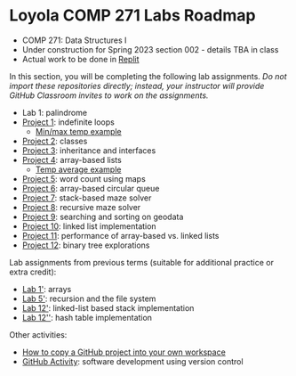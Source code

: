 # Loyola COMP 271 Labs Roadmap

- COMP 271: Data Structures I
- Under construction for Spring 2023 section 002 - details TBA in class
- Actual work to be done in [Replit](https://replit.com/team/luc-comp-271-002-s23)

In this section, you will be completing the following lab assignments.
*Do not import these repositories directly; instead, your instructor will provide GitHub Classroom invites to work on the assignments.*

- Lab 1: palindrome
- [Project 1](https://github.com/LoyolaChicagoCode/cs2-project1): indefinite loops
  - [Min/max temp example](https://github.com/loyolachicagocode/cs2-minmaxtemp-java)
- [Project 2](https://github.com/LoyolaChicagoCode/cs2-project2-classes-java): classes
- [Project 3](https://github.com/LoyolaChicagoCode/cs2-project3-inheritance-java): inheritance and interfaces
- [Project 4](https://github.com/LoyolaChicagoCode/cs2-project4-arraylists-java): array-based lists
  - [Temp average example](https://github.com/loyolachicagocode/cs2-tempaverage-java)
- [Project 5](https://github.com/LoyolaChicagoCode/cs2-project5-wordcount-java): word count using maps
- [Project 6](https://github.com/LoyolaChicagoCode/cs2-project6-arrayqueue-java): array-based circular queue
- [Project 7](https://github.com/LoyolaChicagoCode/cs2-project7-mazesolver-stack-java): stack-based maze solver
- [Project 8](https://github.com/LoyolaChicagoCode/cs2-project8-mazesolver-java): recursive maze solver
- [Project 9](https://github.com/LoyolaChicagoCode/cs2-project9-searching-java): searching and sorting on geodata
- [Project 10](https://github.com/LoyolaChicagoCode/cs2-project10-linkedlists-java): linked list implementation
- [Project 11](https://github.com/LoyolaChicagoCode/cs2-project11-listperformance-java): performance of array-based vs. linked lists
- [Project 12](https://github.com/LoyolaChicagoCode/cs2-project12-bintrees-java): binary tree explorations

Lab assignments from previous terms (suitable for additional practice or extra credit):

- [Lab 1'](https://gist.github.com/klaeufer/6087e9da6f4783e3bc05565ddf33b96c): arrays
- [Lab 5'](https://gist.github.com/klaeufer/841bdf5d49730b37e747f93eaf5f3a91): recursion and the file system
- [Lab 12'](https://github.com/LoyolaChicagoCode/cs2-lab12-linkedstack-java): linked-list based stack implementation
- [Lab 12''](https://github.com/LoyolaChicagoCode/cs2-lab12-hashtable-java): hash table implementation

Other activities:

- [How to copy a GitHub project into your own workspace](https://gist.github.com/klaeufer/11cf4a13b5a1634d7c3991cc07ddc408)
- [GitHub Activity](https://gist.github.com/klaeufer/869ed974791256297049dee2dd920414): software development using version control
